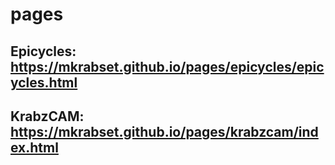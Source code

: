 # pages
## Epicycles: https://mkrabset.github.io/pages/epicycles/epicycles.html
## KrabzCAM: https://mkrabset.github.io/pages/krabzcam/index.html
